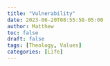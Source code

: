 ```yaml
---
title: "Vulnerability"
date: 2023-06-20T08:55:58-05:00
author: Matthew
toc: false
draft: false
tags: [Theology, Values]
categories: [Life]
---
```


